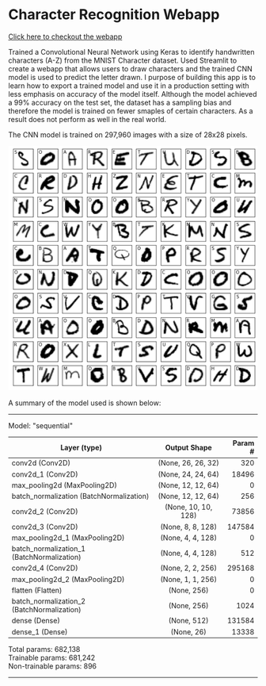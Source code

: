 # Character Recognition Webapp

[Click here to checkout the webapp](https://ocr-webapp.herokuapp.com/)

Trained a Convolutional Neural Network using Keras to identify handwritten characters (A-Z) from the MNIST Character dataset.
Used Streamlit to create a webapp that allows users to draw characters and the trained CNN model is used to predict the letter drawn.
I purpose of building this app is to learn how to export a trained model and use it in a production setting with less emphasis on accuracy of the model itself.
Although the model achieved a 99% accuracy on the test set, the dataset has a sampling bias and therefore the model is trained on fewer smaples of certain characters. As a result does not perform as well in the real world.

The CNN model is trained on 297,960 images with a size of 28x28 pixels.

![data](https://raw.githubusercontent.com/mjahidulalam/OCR-Webapp/main/model/sample_data.png "Sample Character Data")

 A summary of the model used is shown below:

_________________________________________________________________
Model: "sequential"

| Layer (type)                                  | Output Shape              | Param #  |   
| --------------------------------------------- | :-----------------------: | -------: |
| conv2d (Conv2D)                               | (None, 26, 26, 32)        | 320      |
| conv2d_1 (Conv2D)                             | (None, 24, 24, 64)        | 18496    | 
| max_pooling2d (MaxPooling2D)                  | (None, 12, 12, 64)        | 0        |                                                                
| batch_normalization (BatchNormalization)      | (None, 12, 12, 64)        | 256      | 
| conv2d_2 (Conv2D)                             | (None, 10, 10, 128)       | 73856    | 
| conv2d_3 (Conv2D)                             | (None, 8, 8, 128)         | 147584   | 
| max_pooling2d_1 (MaxPooling2D)                | (None, 4, 4, 128)         | 0        | 
| batch_normalization_1 (BatchNormalization)    | (None, 4, 4, 128)         | 512      | 
| conv2d_4 (Conv2D)                             | (None, 2, 2, 256)         | 295168   |
| max_pooling2d_2 (MaxPooling2D)                | (None, 1, 1, 256)         | 0        | 
| flatten (Flatten)                             | (None, 256)               | 0        | 
| batch_normalization_2 (BatchNormalization)    | (None, 256)               | 1024     |
| dense (Dense)                                 | (None, 512)               | 131584   | 
| dense_1 (Dense)                               | (None, 26)                | 13338    | 


Total params: 682,138 \
Trainable params: 681,242 \
Non-trainable params: 896
_________________________________________________________________



